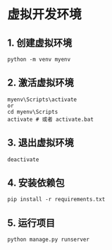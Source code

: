 # 虚拟开发环境

## 1. 创建虚拟环境

```
python -m venv myenv
```

## 2. 激活虚拟环境

```
myenv\Scripts\activate
or
cd myenv\Scripts
activate # 或者 activate.bat
```

## 3. 退出虚拟环境

```
deactivate
``` 

## 4. 安装依赖包

```
pip install -r requirements.txt
```
## 5. 运行项目

```
python manage.py runserver
```
